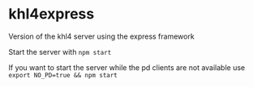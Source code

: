 # khl4express
Version of the khl4 server using the express framework

Start the server with `npm start`

If you want to start the server while the pd clients are not available use `export NO_PD=true && npm start`
